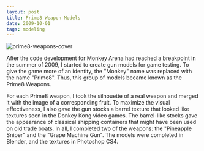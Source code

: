 ```yaml
---
layout: post
title: Prime8 Weapon Models
date: 2009-10-01 
tags: modeling
---
```


![prime8-weapons-cover](https://s3.us-east-2.amazonaws.com/jarrodparkes.com/prime8-weapons-cover.png "Prime8 Weapons")

After the code development for Monkey Arena had reached a breakpoint in the summer of 2009, I started to create gun models for game testing. To give the game more of an identity, the "Monkey" name was replaced with the name "Prime8". Thus, this group of models became known as the Prime8 Weapons.

For each Prime8 weapon, I took the silhouette of a real weapon and merged it with the image of a corresponding fruit. To maximize the visual effectiveness, I also gave the gun stocks a barrel texture that looked like textures seen in the Donkey Kong video games. The barrel-like stocks gave the appearance of classical shipping containers that might have been used on old trade boats. In all, I completed two of the weapons: the "Pineapple Sniper" and the "Grape Machine Gun". The models were completed in Blender, and the textures in Photoshop CS4.